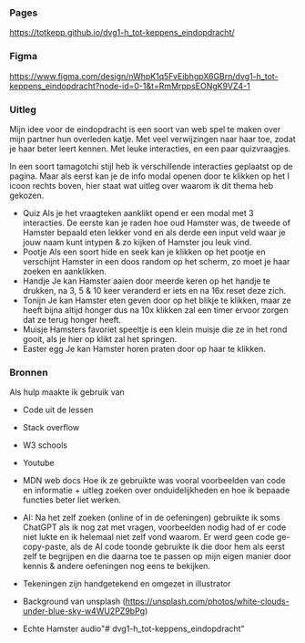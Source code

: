 ### Pages
https://totkepp.github.io/dvg1-h_tot-keppens_eindopdracht/

### Figma
https://www.figma.com/design/nWhpK1q5FvEibhgpX6GBrn/dvg1-h_tot-keppens_eindopdracht?node-id=0-1&t=RmMrppsEONgK9VZ4-1

### Uitleg
Mijn idee voor de eindopdracht is een soort van web spel te maken over mijn partner hun overleden katje. Met veel verwijzingen naar haar toe, zodat je haar beter leert kennen. Met leuke interacties, en een paar quizvraagjes. 

In een soort tamagotchi stijl heb ik verschillende interacties geplaatst op de pagina.
Maar als eerst kan je de info modal openen door te klikken op het I icoon rechts boven, hier staat wat uitleg over waarom ik dit thema heb gekozen.

- Quiz
Als je het vraagteken aanklikt opend er een modal met 3 interacties. De eerste kan je raden hoe oud Hamster was, de tweede of Hamster bepaald eten lekker vond en als derde een input veld waar je jouw naam kunt intypen & zo kijken of Hamster jou leuk vind.
- Pootje
Als een soort hide en seek kan je klikken op het pootje en verschijnt Hamster in een doos random op het scherm, zo moet je haar zoeken en aanklikken.
- Handje
Je kan Hamster aaien door meerde keren op het handje te drukken, na 3, 5 & 10 keer veranderd er iets en na 16x reset deze zich.
- Tonijn
Je kan Hamster eten geven door op het blikje te klikken, maar ze heeft bijna altijd honger dus na 10x klikken zal een timer ervoor zorgen dat ze terug honger heeft.
- Muisje
Hamsters favoriet speeltje is een klein muisje die ze in het rond gooit, als je hier op klikt zal het springen.
- Easter egg
Je kan Hamster horen praten door op haar te klikken.

### Bronnen
Als hulp maakte ik gebruik van
- Code uit de lessen
- Stack overflow
- W3 schools
- Youtube
- MDN web docs
Hoe ik ze gebruikte was vooral voorbeelden van code en informatie + uitleg zoeken over onduidelijkheden en hoe ik bepaade functies beter liet werken.
 - AI:
Na het zelf zoeken (online of in de oefeningen) gebruikte ik soms ChatGPT als ik nog zat met vragen, voorbeelden nodig had of er code niet lukte en ik helemaal niet zelf vond waarom. Er werd geen code ge-copy-paste, als de AI code toonde gebruikte ik die door hem als eerst zelf te begrijpen en die daarna toe te passen op mijn eigen manier door kennis & andere oefeningen nog eens te bekijken. 

- Tekeningen zijn handgetekend en omgezet in illustrator
- Background van unsplash (https://unsplash.com/photos/white-clouds-under-blue-sky-w4WU2PZ9bPg)
- Echte Hamster audio"# dvg1-h_tot-keppens_eindopdracht" 
